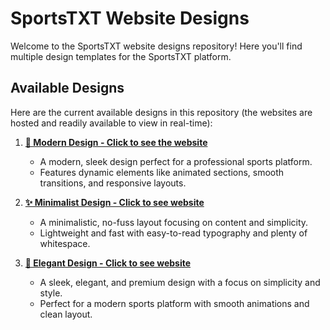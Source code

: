 # SportsTXT Website Designs

Welcome to the SportsTXT website designs repository! Here you'll find multiple design templates for the SportsTXT platform.

## Available Designs

Here are the current available designs in this repository (the websites are hosted and readily available to view in real-time):

1. **[🚀 Modern Design - Click to see the website](https://sportstxt-website-designs.vercel.app/)**

   - A modern, sleek design perfect for a professional sports platform.
   - Features dynamic elements like animated sections, smooth transitions, and responsive layouts.

2. **[✨ Minimalist Design - Click to see website](https://minimalist-design-eight.vercel.app/)** 

   - A minimalistic, no-fuss layout focusing on content and simplicity.
   - Lightweight and fast with easy-to-read typography and plenty of whitespace.

3. **[🌟 Elegant Design - Click to see website](elegant-design-sportstxt.vercel.app/)**

   - A sleek, elegant, and premium design with a focus on simplicity and style.
   - Perfect for a modern sports platform with smooth animations and clean layout.
